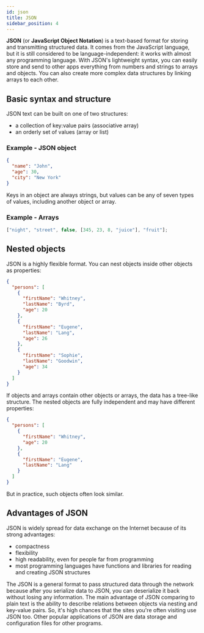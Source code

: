 ```yaml
---
id: json
title: JSON
sidebar_position: 4
---
```


**JSON** (or **JavaScript Object Notation**) is a text-based format for storing and transmitting structured data. It comes from the JavaScript language, but it is still considered to be language-independent: it works with almost any programming language. With JSON's lightweight syntax, you can easily store and send to other apps everything from numbers and strings to arrays and objects. You can also create more complex data structures by linking arrays to each other.

## Basic syntax and structure

JSON text can be built on one of two structures:

- a collection of key:value pairs (associative array)
- an orderly set of values (array or list)

### Example - JSON object

```json
{
  "name": "John",
  "age": 30,
  "city": "New York"
}
```

Keys in an object are always strings, but values can be any of seven types of values, including another object or array.

### Example - Arrays

```js
["night", "street", false, [345, 23, 8, "juice"], "fruit"];
```

## Nested objects

JSON is a highly flexible format. You can nest objects inside other objects as properties:

```json
{
  "persons": [
    {
      "firstName": "Whitney",
      "lastName": "Byrd",
      "age": 20
    },
    {
      "firstName": "Eugene",
      "lastName": "Lang",
      "age": 26
    },
    {
      "firstName": "Sophie",
      "lastName": "Goodwin",
      "age": 34
    }
  ]
}
```

If objects and arrays contain other objects or arrays, the data has a tree-like structure. The nested objects are fully independent and may have different properties:

```json
{
  "persons": [
    {
      "firstName": "Whitney",
      "age": 20
    },
    {
      "firstName": "Eugene",
      "lastName": "Lang"
    }
  ]
}
```

But in practice, such objects often look similar.

## Advantages of JSON

JSON is widely spread for data exchange on the Internet because of its strong advantages:

- compactness
- flexibility
- high readability, even for people far from programming
- most programming languages have functions and libraries for reading and creating JSON structures

The JSON is a general format to pass structured data through the network because after you serialize data to JSON, you can deserialize it back without losing any information. The main advantage of JSON comparing to plain text is the ability to describe relations between objects via nesting and key-value pairs. So, it's high chances that the sites you're often visiting use JSON too. Other popular applications of JSON are data storage and configuration files for other programs.
